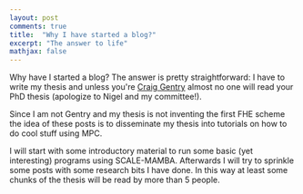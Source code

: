 ```yaml
---
layout: post
comments: true
title:  "Why I have started a blog?"
excerpt: "The answer to life"
mathjax: false
---
```



Why have I started a blog? The answer is pretty straightforward:
I have to write my thesis and unless you're [Craig Gentry](lala) almost no one will read your PhD thesis (apologize to Nigel and my committee!).

Since I am not Gentry and my thesis is not inventing the first FHE scheme
the idea of these posts is to disseminate my thesis into tutorials on how to do cool stuff using MPC.

I will start with some introductory material to run some basic (yet interesting) programs using SCALE-MAMBA.
Afterwards I will try to sprinkle some posts with some research bits I have done. In this way at least
some chunks of the thesis will be read by more than 5 people.